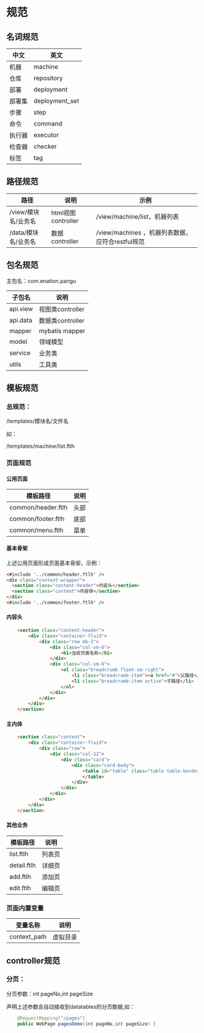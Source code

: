 # 规范

## 名词规范

| 中文   | 英文           |
| ------ | -------------- |
| 机器   | machine        |
| 仓库   | repository     |
| 部署   | deployment     |
| 部署集 | deployment_set |
| 步骤   | step           |
| 命令   | command        |
| 执行器 | executor       |
| 检查器 | checker        |
| 标签   | tag            |

## 路径规范

| 路径                | 说明               | 示例                                             |
| ------------------- | ------------------ | ------------------------------------------------ |
| /view/模块名/业务名 | html视图controller | /view/machine/list，机器列表                     |
| /data/模块名/业务名 | 数据controller     | /view/machines ，机器列表数据，应符合restful规范 |

## 包名规范

主包名：com.enation.pangu

| 子包名   | 说明             |
| -------- | ---------------- |
| api.view | 视图类controller |
| api.data | 数据类controller |
| mapper   | mybatis mapper   |
| model | 领域模型 |
| service | 业务类 |
| utils | 工具类 |

## 模板规范

### 总规范：

/templates/模块名/文件名

如：

/templates/machine/list.ftlh

### 页面规范

#### 公用页面

| 模板路径 | 说明             |
| -------- | ---------------- |
| common/header.ftlh | 头部 |
| common/footer.ftlh | 底部 |
| common/menu.ftlh | 菜单 |

#### 基本骨架

上述公用页面形成页面基本骨架，示例：

~~~html
<#include '../common/header.ftlh' />
<div class="content-wrapper">
  <section class="content-header">内容头</section>
  <section class="content">内容体</section>
</div>
<#include '../common/footer.ftlh' />
~~~

#### 内容头

~~~html
    <section class="content-header">
        <div class="container-fluid">
            <div class="row mb-2">
                <div class="col-sm-6">
                    <h1>当前页面名称</h1>
                </div>
                <div class="col-sm-6">
                    <ol class="breadcrumb float-sm-right">
                        <li class="breadcrumb-item"><a href="#">父路径</a></li>
                        <li class="breadcrumb-item active">子路径</li>
                    </ol>
                </div>
            </div>
        </div>
    </section>

~~~



#### 主内体

~~~html
    <section class="content">
        <div class="container-fluid">
            <div class="row">
                <div class="col-12">
                    <div class="card">
                        <div class="card-body">
                            <table id="table" class="table table-bordered table-hover">
                            </table>
                        </div>
                    </div>
                </div>
            </div>
        </div>
    </section>
~~~



#### 其他业务

| 模板路径 | 说明             |
| -------- | ---------------- |
| list.ftlh | 列表页 |
| detail.ftlh | 详细页 |
| add.ftlh | 添加页 |
| edit.ftlh | 编辑页 |



### 页面内置变量
| 变量名称 | 说明             |
| -------- | ---------------- |
| context_path| 虚拟目录 |



## controller规范

### 分页：

分页参数：int pageNo,int pageSize

声明上述参数会自动接收到datatables的分页数据,如：

~~~java
    @RequestMapping("/pages")
    public WebPage pagesDemo(int pageNo,int pageSize) {

~~~





